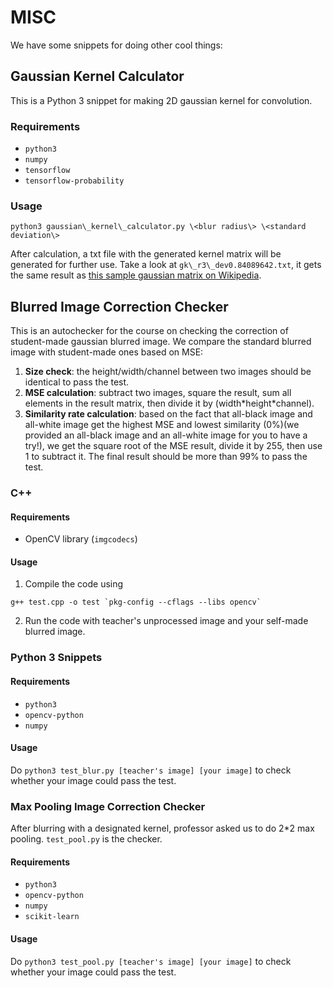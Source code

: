 # MISC
We have some snippets for doing other cool things:

## Gaussian Kernel Calculator
This is a Python 3 snippet for making 2D gaussian kernel for convolution.

### Requirements 
* `python3`
* `numpy`
* `tensorflow`
* `tensorflow-probability`

### Usage
```
python3 gaussian\_kernel\_calculator.py \<blur radius\> \<standard deviation\>
```

After calculation, a txt file with the generated kernel matrix will be generated for further use. Take a look at `gk\_r3\_dev0.84089642.txt`, it gets the same result as [this sample gaussian matrix on Wikipedia](https://en.wikipedia.org/wiki/Gaussian_blur#Sample_Gaussian_matrix).

## Blurred Image Correction Checker
This is an autochecker for the course on checking the correction of student-made gaussian blurred image. We compare the standard blurred image with student-made ones based on MSE:
1. **Size check**: the height/width/channel between two images should be identical to pass the test.
2. **MSE calculation**: subtract two images, square the result, sum all elements in the result matrix, then divide it by (width\*height\*channel).
3. **Similarity rate calculation**: based on the fact that all-black image and all-white image get the highest MSE and lowest similarity (0%)(we provided an all-black image and an all-white image for you to have a try!), we get the square root of the MSE result, divide it by 255, then use 1 to subtract it. The final result should be more than 99% to pass the test.

### C++ 

#### Requirements
* OpenCV library (`imgcodecs`)

#### Usage
1. Compile the code using
```
g++ test.cpp -o test `pkg-config --cflags --libs opencv`
```
2. Run the code with teacher's unprocessed image and your self-made blurred image.

### Python 3 Snippets

#### Requirements
* `python3`
* `opencv-python`
* `numpy`

#### Usage
Do `python3 test_blur.py [teacher's image] [your image]` to check whether your image could pass the test.

### Max Pooling Image Correction Checker
After blurring with a designated kernel, professor asked us to do 2*2 max pooling. `test_pool.py` is the checker.

#### Requirements
* `python3`
* `opencv-python`
* `numpy`
* `scikit-learn`

#### Usage
Do `python3 test_pool.py [teacher's image] [your image]` to check whether your image could pass the test.
